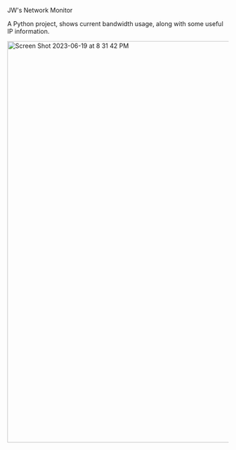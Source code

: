 JW's Network Monitor

A Python project, shows current bandwidth usage, along with some useful IP information.

<img width="912" alt="Screen Shot 2023-06-19 at 8 31 42 PM" src="https://github.com/Joewelc/Network-Monitor/assets/101085294/ceb321ed-12c4-422d-a172-cf9e7d9b084a">
